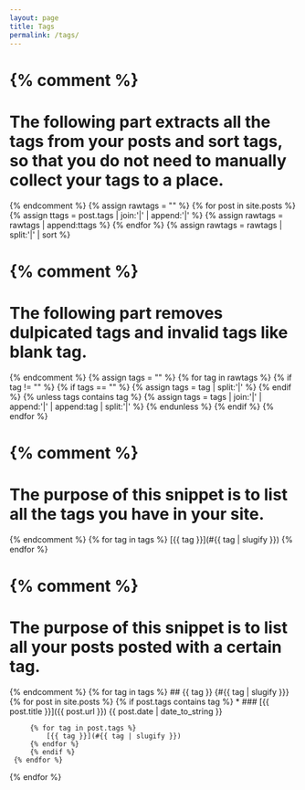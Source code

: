 ```yaml
---
layout: page
title: Tags
permalink: /tags/
---
```


{% comment %}
=======================
The following part extracts all the tags from your posts and sort tags, so that you do not need to manually collect your tags to a place.
=======================
{% endcomment %}
{% assign rawtags = "" %}
{% for post in site.posts %}
	{% assign ttags = post.tags | join:'|' | append:'|' %}
	{% assign rawtags = rawtags | append:ttags %}
{% endfor %}
{% assign rawtags = rawtags | split:'|' | sort %}

{% comment %}
=======================
The following part removes dulpicated tags and invalid tags like blank tag.
=======================
{% endcomment %}
{% assign tags = "" %}
{% for tag in rawtags %}
	{% if tag != "" %}
		{% if tags == "" %}
			{% assign tags = tag | split:'|' %}
		{% endif %}
		{% unless tags contains tag %}
			{% assign tags = tags | join:'|' | append:'|' | append:tag | split:'|' %}
		{% endunless %}
	{% endif %}
{% endfor %}

{% comment %}
=======================
The purpose of this snippet is to list all the tags you have in your site.
=======================
{% endcomment %}
{% for tag in tags %}
  [{{ tag }}](#{{ tag | slugify }})
{% endfor %}

{% comment %}
=======================
The purpose of this snippet is to list all your posts posted with a certain tag.
=======================
{% endcomment %}
{% for tag in tags %}
	## {{ tag }} {#{{ tag | slugify }}}
	 {% for post in site.posts %}
		 {% if post.tags contains tag %}
     * ### [{{ post.title }}]({{ post.url }}) {{ post.date | date_to_string }}

		 {% for tag in post.tags %}
			 [{{ tag }}](#{{ tag | slugify }})
		 {% endfor %}
		 {% endif %}
	 {% endfor %}

{% endfor %}
